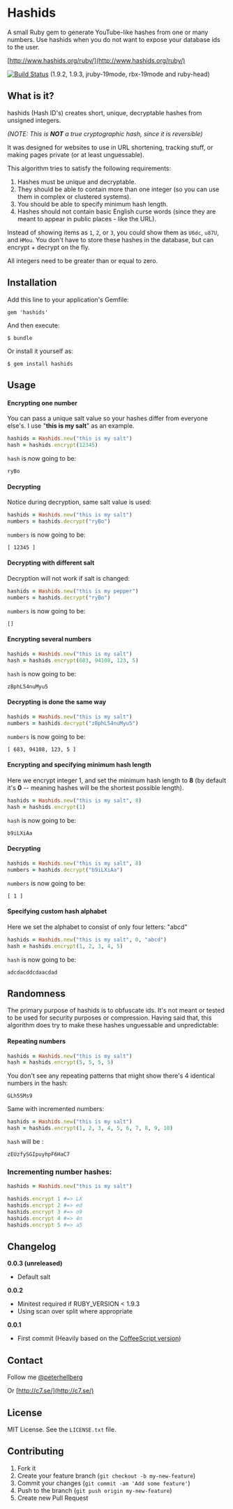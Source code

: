 # Hashids

A small Ruby gem to generate YouTube-like hashes from one or many numbers.
Use hashids when you do not want to expose your database ids to the user.

[http://www.hashids.org/ruby/](http://www.hashids.org/ruby/)

[![Build Status](https://secure.travis-ci.org/peterhellberg/hashids.rb.png)](http://travis-ci.org/peterhellberg/hashids.rb)
(1.9.2, 1.9.3, jruby-19mode, rbx-19mode and ruby-head)

## What is it?

hashids (Hash ID's) creates short, unique, decryptable hashes from unsigned integers.

_(NOTE: This is **NOT** a true cryptographic hash, since it is reversible)_

It was designed for websites to use in URL shortening, tracking stuff, or 
making pages private (or at least unguessable).

This algorithm tries to satisfy the following requirements:

1. Hashes must be unique and decryptable.
2. They should be able to contain more than one integer (so you can use them in complex or clustered systems).
3. You should be able to specify minimum hash length.
4. Hashes should not contain basic English curse words (since they are meant to appear in public places - like the URL).

Instead of showing items as `1`, `2`, or `3`, you could show them as `U6dc`, `u87U`, and `HMou`.
You don't have to store these hashes in the database, but can encrypt + decrypt on the fly.

All integers need to be greater than or equal to zero.

## Installation

Add this line to your application's Gemfile:

    gem 'hashids'

And then execute:

    $ bundle

Or install it yourself as:

    $ gem install hashids

## Usage

#### Encrypting one number

You can pass a unique salt value so your hashes differ from everyone else's. I use "**this is my salt**" as an example.

```ruby
hashids = Hashids.new("this is my salt")
hash = hashids.encrypt(12345)
```

`hash` is now going to be:

    ryBo

#### Decrypting

Notice during decryption, same salt value is used:

```ruby
hashids = Hashids.new("this is my salt")
numbers = hashids.decrypt("ryBo")
```

`numbers` is now going to be:

    [ 12345 ]

#### Decrypting with different salt

Decryption will not work if salt is changed:

```ruby
hashids = Hashids.new("this is my pepper")
numbers = hashids.decrypt("ryBo")
```

`numbers` is now going to be:

    []

#### Encrypting several numbers

```ruby
hashids = Hashids.new("this is my salt")
hash = hashids.encrypt(683, 94108, 123, 5)
```

`hash` is now going to be:

    zBphL54nuMyu5
  
#### Decrypting is done the same way

```ruby
hashids = Hashids.new("this is my salt")
numbers = hashids.decrypt("zBphL54nuMyu5")
```

`numbers` is now going to be:

    [ 683, 94108, 123, 5 ]

#### Encrypting and specifying minimum hash length

Here we encrypt integer 1, and set the minimum hash length to **8** (by default it's **0** -- meaning hashes will be the shortest possible length).

```ruby
hashids = Hashids.new("this is my salt", 8)
hash = hashids.encrypt(1)
```

`hash` is now going to be:

    b9iLXiAa

#### Decrypting

```ruby
hashids = Hashids.new("this is my salt", 8)
numbers = hashids.decrypt("b9iLXiAa")
```

`numbers` is now going to be:

    [ 1 ]

#### Specifying custom hash alphabet

Here we set the alphabet to consist of only four letters: "abcd"

```ruby
hashids = Hashids.new("this is my salt", 0, "abcd")
hash = hashids.encrypt(1, 2, 3, 4, 5)
```

`hash` is now going to be:

    adcdacddcdaacdad

## Randomness

The primary purpose of hashids is to obfuscate ids. It's not meant or tested to be used for security purposes or compression.
Having said that, this algorithm does try to make these hashes unguessable and unpredictable:

#### Repeating numbers

```ruby
hashids = Hashids.new("this is my salt")
hash = hashids.encrypt(5, 5, 5, 5)
```

You don't see any repeating patterns that might show there's 4 identical numbers in the hash:

    GLh5SMs9

Same with incremented numbers:

```ruby
hashids = Hashids.new("this is my salt")
hash = hashids.encrypt(1, 2, 3, 4, 5, 6, 7, 8, 9, 10)
```

`hash` will be :

    zEUzfySGIpuyhpF6HaC7

### Incrementing number hashes:

```ruby
hashids = Hashids.new("this is my salt")

hashids.encrypt 1 #=> LX
hashids.encrypt 2 #=> ed
hashids.encrypt 3 #=> o9
hashids.encrypt 4 #=> 4n
hashids.encrypt 5 #=> a5
```

## Changelog

**0.0.3 (unreleased)** 

 - Default salt

**0.0.2**

 - Minitest required if RUBY_VERSION < 1.9.3
 - Using scan over split where appropriate

**0.0.1**
  
- First commit (Heavily based on the [CoffeeScript version](https://github.com/ivanakimov/hashids.coffee))

## Contact

Follow me [@peterhellberg](http://twitter.com/peterhellberg)

Or [http://c7.se/](http://c7.se/)

## License

MIT License. See the `LICENSE.txt` file.

## Contributing

1. Fork it
2. Create your feature branch (`git checkout -b my-new-feature`)
3. Commit your changes (`git commit -am 'Add some feature'`)
4. Push to the branch (`git push origin my-new-feature`)
5. Create new Pull Request
